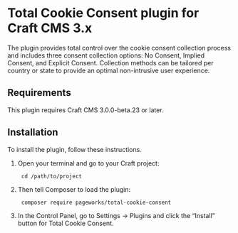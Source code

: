 # Total Cookie Consent plugin for Craft CMS 3.x

The plugin provides total control over the cookie consent collection process and includes three consent collection options: No Consent, Implied Consent, and Explicit Consent. Collection methods can be tailored per country or state to provide an optimal non-intrusive user experience.

## Requirements

This plugin requires Craft CMS 3.0.0-beta.23 or later.

## Installation

To install the plugin, follow these instructions.

1. Open your terminal and go to your Craft project:

        cd /path/to/project

2. Then tell Composer to load the plugin:

        composer require pageworks/total-cookie-consent

3. In the Control Panel, go to Settings → Plugins and click the “Install” button for Total Cookie Consent.
